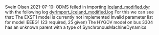 Svein Olsen 2021-07-10:
ODMS feiled in importing [Iceland_modified.dyr](\Iceland_modified.dyr) with the following log [dyrImport_Iceland_modified.log](\CIM\dyrImport_Iceland_modified.log)
For this we can see that:
The EXST1 model is currently not implemented
Invalid parameter list for model IEEEG1 (23 required, 25 given)
The HYGOV model on bus 3304 has an unknown parent with a type of SynchronousMachineDynamics
